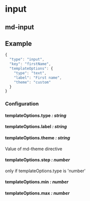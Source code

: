 input
=====

md-input
--------

Example
-------

```javascript
{
  "type": "input",
  "key": "firstName",
  "templateOptions": {
    "type": "text",
    "label": "First name",
    "theme": "custom"
  }
}
```

### Configuration

#### templateOptions.type *: string*

#### templateOptions.label *: string*

#### templateOptions.theme *: string*

Value of md-theme directive

#### templateOptions.step *: number*

only if templateOptions.type is 'number'

#### templateOptions.min *: number*

#### templateOptions.max *: number*
